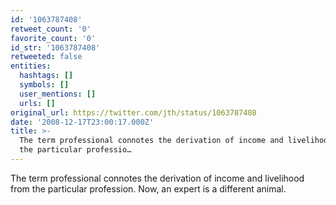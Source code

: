 ```yaml
---
id: '1063787408'
retweet_count: '0'
favorite_count: '0'
id_str: '1063787408'
retweeted: false
entities:
  hashtags: []
  symbols: []
  user_mentions: []
  urls: []
original_url: https://twitter.com/jth/status/1063787408
date: '2008-12-17T23:00:17.000Z'
title: >-
  The term professional connotes the derivation of income and livelihood from
  the particular professio…
---
```


The term professional connotes the derivation of income and livelihood from the particular profession. Now, an expert is a different animal.
